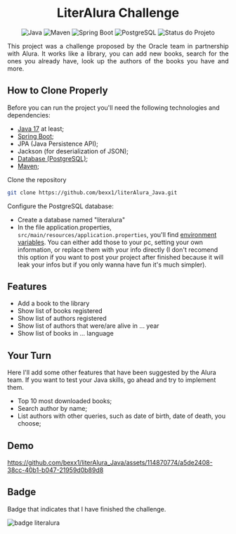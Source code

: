 <h1 align="center">LiterAlura Challenge</h1>

<p align="center">
  <img alt="Java" src="https://img.shields.io/badge/Java-17+-blue.svg">
  <img alt="Maven" src="https://img.shields.io/badge/Maven-3.6.3-blue.svg">
  <img alt="Spring Boot" src="https://img.shields.io/badge/Spring%20Boot-2.4.5-brightgreen.svg">
  <img alt="PostgreSQL" src="https://img.shields.io/badge/PostgreSQL-13-blue.svg">
  <img alt="Status do Projeto" src="https://img.shields.io/badge/status-Concluído-green">
</p>

<p align="justify">This project was a challenge proposed by the Oracle team in partnership with Alura. It works like a library, you can add new books, search for the ones you already have, look up the authors of the books you have and more.</p>

## How to Clone Properly
Before you can run the project you'll need the following technologies and dependencies:
  - [Java 17](https://www.java.com/pt-BR/download/) at least;
  - [Spring Boot](https://start.spring.io/);
  - JPA (Java Persistence API);
  - Jackson (for deserialization of JSON);
  - [Database (PostgreSQL)](https://www.postgresql.org/download/);
  - [Maven](https://maven.apache.org/download.cgi);
    
Clone the repository
    
  ```bash
  git clone https://github.com/bexx1/literAlura_Java.git
  ```

Configure the PostgreSQL database:
   - Create a database named "literalura"
   - In the file application.properties, `src/main/resources/application.properties`, you'll find [environment variables](https://vercel.com/docs/projects/environment-variables). You can either add those to your pc, setting your own information, or replace them with your info directly (I don't recomend this option if you want to post your project after finished because it will leak your infos but if you only wanna have fun it's much simpler). 

## Features
  - Add a book to the library
  - Show list of books registered
  - Show list of authors registered
  - Show list of authors that were/are alive in ... year
  - Show list of books in ... language

## Your Turn
Here I'll add some other features that have been suggested by the Alura team. If you want to test your Java skills, go ahead and try to implement them.
- Top 10 most downloaded books;
- Search author by name;
- List authors with other queries, such as date of birth, date of death, you choose;

## Demo

https://github.com/bexx1/literAlura_Java/assets/114870774/a5de2408-38cc-40b1-b047-21959d0b89d8

## Badge
Badge that indicates that I have finished the challenge.

![badge literalura](https://github.com/bexx1/literAlura_Java/assets/114870774/d71dfaee-fc9d-4acf-8d32-a74f866b4543)
